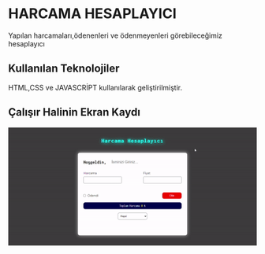 <h1> HARCAMA HESAPLAYICI </h1>

Yapılan harcamaları,ödenenleri ve ödenmeyenleri görebileceğimiz hesaplayıcı

<h2> Kullanılan Teknolojiler </h2>

HTML,CSS ve JAVASCRİPT kullanılarak geliştirilmiştir.

<h2> Çalışır Halinin Ekran Kaydı </h2>

![](HarcamaHesaplayici.gif)

